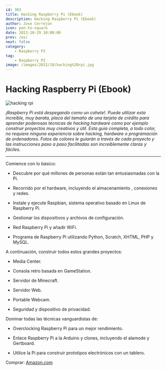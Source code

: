 ```yaml
---
id: 303
title: Hacking Raspberry Pi (Ebook)
description: Hacking Raspberry Pi (Ebook)
author: Jose Cerrejon
icon: pen-to-square
date: 2013-10-29 10:00:00
prev: /es/
next: false
category:
    - Raspberry PI
tag:
    - Raspberry PI
image: /images/2013/10/hacking%20rpi.jpg
---
```


# Hacking Raspberry Pi (Ebook)

![hacking rpi](/images/2013/10/hacking%20rpi.jpg)

_¡Raspberry Pi está despegando como un cohete!. Puede utilizar esta increíble, muy barata, placa del tamaño de una tarjeta de crédito para aprender poderosas técnicas de hacking hardware como por ejemplo construir proyectos muy creativos y útil. Esta guía completa, a todo color, no requiere ninguna experiencia sobre hacking, hardware o programación de ordenadores. Fotos de colores le guiarán a través de cada proyecto y las instrucciones paso a paso facilitadas son increíblemente claras y fáciles._

---

Comience con lo básico:

-   Descubre por qué millones de personas están tan entusiasmadas con la Pi.

-   Recorrido por el hardware, incluyendo el almacenamiento , conexiones y redes.

-   Instale y ejecute Raspbian, sistema operativo basado en Linux de Raspberry Pi.

-   Gestionar los dispositivos y archivos de configuración.

-   Red Raspberry Pi y añadir WiFi.

-   Programa de Raspberry Pi utilizando Python, Scratch, XHTML, PHP y MySQL.

A continuación, construir todos estos grandes proyectos:

-   Media Center.

-   Consola retro basada en GameStation.

-   Servidor de Minecraft.

-   Servidor Web.

-   Portable Webcam.

-   Seguridad y dispositivo de privacidad.

Dominar todas las técnicas vanguardistas de:

-   Overclocking Raspberry Pi para un mejor rendimiento.

-   Enlace Raspberry Pi a la Arduino y clones, incluyendo el alamode y Gertboard.

-   Utilice la Pi para construir prototipos electrónicos con un tablero.

Comprar: [Amazon.com](https://www.amazon.com/Hacking-Raspberry-Pi-Timothy-Warner/dp/0789751569/)

